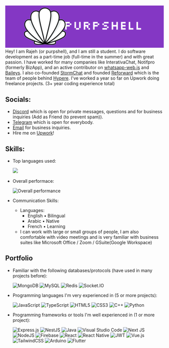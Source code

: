 ![](https://github.com/purpshell/purpshell/blob/main/banner_logo.png)
Hey! I am Rajeh (or purpshell), and I am still a student. I do software development as a part-time job (full-time in the summer) and with great passion. I have worked for many companies like InterativaChat, Notifpro (formerly BizApp), and an active contributor on [whatsapp-web.js](https://github.com/pedroslopez/whatsapp-web.js) and [Baileys](https://github.com/adiwajshing/Baileys). I also co-founded [StormChat](https://storm-chat.com) and founded [Reforward](https://github.com/ReforwardDev) which is the team of people behind [Hypere](https://hypere.xyz). I've worked a year so far on Upwork doing freelance projects. (3+ year coding experience total)

## Socials:
  - [Discord](https://discordapp.com/users/448493575093616640) which is open for private messages, questions and for business inquiries (Add as Friend (to prevent spam)).
  - [Telegram](https://t.me/purpshell) which is open for everybody.
  - [Email](mailto:rajeh@reforward.dev) for business inquiries.
  - Hire me on [Upwork](https://www.upwork.com/freelancers/~01e23d2f043274a09e)!

## Skills:
  - Top languages used:

    ![](https://github-readme-stats.vercel.app/api/top-langs/?username=purpshell&langs_count=8)
    
  - Overall performace:

    ![Overall performance](https://github-readme-stats.vercel.app/api?username=purpshell&count_private=true)

  - Communication Skills:
    - Languages:
        - English • Bilingual
        - Arabic • Native
        - French • Learning
    - I can work with large or small groups of people, I am also comfortable with video meetings and is very familiar with business suites like Microsoft Office / Zoom / GSuite(Google Workspace)

## Portfolio

- Familiar with the following databases/protocols (have used in many projects before):

    ![MongoDB](https://img.shields.io/badge/MongoDB-%234ea94b.svg?style=for-the-badge&logo=mongodb&logoColor=white)
    ![MySQL](https://img.shields.io/badge/mysql-%2300f.svg?style=for-the-badge&logo=mysql&logoColor=white)
    ![Redis](https://img.shields.io/badge/redis-%23DD0031.svg?style=for-the-badge&logo=redis&logoColor=white)
    ![Socket.IO](https://img.shields.io/badge/-Socket.IO-gray?style=for-the-badge&logo=socketdotio)

- Programming languages I'm very experienced in (5 or more projects):

    ![JavaScript](https://img.shields.io/badge/javascript-%23323330.svg?style=for-the-badge&logo=javascript&logoColor=%23F7DF1E)
    ![TypeScript](https://img.shields.io/badge/typescript-%23007ACC.svg?style=for-the-badge&logo=typescript&logoColor=white)
    ![HTML5](https://img.shields.io/badge/html5-%23E34F26.svg?style=for-the-badge&logo=html5&logoColor=white)
    ![CSS3](https://img.shields.io/badge/css3-%231572B6.svg?style=for-the-badge&logo=css3&logoColor=white)
    ![C++](https://img.shields.io/badge/c++-%2300599C.svg?style=for-the-badge&logo=c%2B%2B&logoColor=white)
    ![Python](https://img.shields.io/badge/python-3670A0?style=for-the-badge&logo=python&logoColor=ffdd54)

- Programming frameworks or tools I'm well experienced in (1 or more project):

    ![Express.js](https://img.shields.io/badge/express.js-%23404d59.svg?style=for-the-badge&logo=express&logoColor=%2361DAFB)
    ![NestJS](https://img.shields.io/badge/nestjs-%23E0234E.svg?style=for-the-badge&logo=nestjs&logoColor=white)
    ![Java](https://img.shields.io/badge/java-%23ED8B00.svg?style=for-the-badge&logo=java&logoColor=white)
    ![Visual Studio Code](https://img.shields.io/badge/Visual%20Studio%20Code-0078d7.svg?style=for-the-badge&logo=visual-studio-code&logoColor=white)
    ![Next JS](https://img.shields.io/badge/Next-black?style=for-the-badge&logo=next.js&logoColor=white)
    ![NodeJS](https://img.shields.io/badge/node.js-6DA55F?style=for-the-badge&logo=node.js&logoColor=white)
    ![Firebase](https://img.shields.io/badge/firebase-%23039BE5.svg?style=for-the-badge&logo=firebase)
    ![React](https://img.shields.io/badge/react-%2320232a.svg?style=for-the-badge&logo=react&logoColor=%2361DAFB)
    ![React Native](https://img.shields.io/badge/react_native-%2320232a.svg?style=for-the-badge&logo=react&logoColor=%2361DAFB)
    ![JWT](https://img.shields.io/badge/JWT-black?style=for-the-badge&logo=JSON%20web%20tokens)
    ![Vue.js](https://img.shields.io/badge/vuejs-%2335495e.svg?style=for-the-badge&logo=vuedotjs&logoColor=%234FC08D)
    ![TailwindCSS](https://img.shields.io/badge/tailwindcss-%2338B2AC.svg?style=for-the-badge&logo=tailwind-css&logoColor=white)
    ![Arduino](https://img.shields.io/badge/-Arduino-00979D?style=for-the-badge&logo=Arduino&logoColor=white)
    ![Flutter](https://img.shields.io/badge/Flutter-%2302569B.svg?style=for-the-badge&logo=Flutter&logoColor=white)
    

